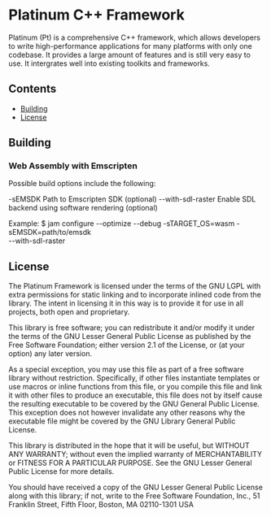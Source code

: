 
# Platinum C++ Framework

Platinum (Pt) is a comprehensive C++ framework, which allows developers to
write high-performance applications for many platforms with only one codebase.
It provides a large amount of features and is still very easy to use. It
intergrates well into existing toolkits and frameworks. 

## Contents

- [Building](#building)
- [License](#license)

## Building

### Web Assembly with Emscripten

Possible build options include the following:

  -sEMSDK               Path to Emscripten SDK (optional)
  --with-sdl-raster     Enable SDL backend using software rendering (optional)

Example:
    $ jam configure --optimize --debug -sTARGET_OS=wasm -sEMSDK=path/to/emsdk \
        --with-sdl-raster

## License

The Platinum Framework is licensed under the terms of the GNU LGPL
with extra permissions for static linking and to incorporate inlined
code from the library. The intent in licensing it in this way is to
provide it for use in all projects, both open and proprietary. 

  This library is free software; you can redistribute it and/or
  modify it under the terms of the GNU Lesser General Public
  License as published by the Free Software Foundation; either
  version 2.1 of the License, or (at your option) any later version.

  As a special exception, you may use this file as part of a free
  software library without restriction. Specifically, if other files
  instantiate templates or use macros or inline functions from this
  file, or you compile this file and link it with other files to
  produce an executable, this file does not by itself cause the
  resulting executable to be covered by the GNU General Public
  License. This exception does not however invalidate any other
  reasons why the executable file might be covered by the GNU Library
  General Public License.

  This library is distributed in the hope that it will be useful,
  but WITHOUT ANY WARRANTY; without even the implied warranty of
  MERCHANTABILITY or FITNESS FOR A PARTICULAR PURPOSE.  See the GNU
  Lesser General Public License for more details.

  You should have received a copy of the GNU Lesser General Public
  License along with this library; if not, write to the Free Software
  Foundation, Inc., 51 Franklin Street, Fifth Floor, Boston,
  MA 02110-1301 USA
